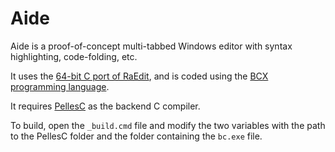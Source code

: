 # Aide

Aide is a proof-of-concept multi-tabbed Windows editor with syntax highlighting, code-folding, etc.

It uses the [64-bit C port of RaEdit](https://github.com/m417z/RAEditC), and is coded using the [BCX programming language](https://bcxbasiccoders.com/smf/index.php?board=4.0).

It requires [PellesC](http://www.smorgasbordet.com/pellesc/) as the backend C compiler.

To build, open the `_build.cmd` file and modify the two variables with the path to the PellesC folder and the folder containing the `bc.exe` file.
